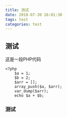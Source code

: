 ```yaml
---
title: 测试
date: 2018-07-30 16:01:30
tags: test
categories: test
---
```

## 测试
这是一段PHP代码

```
<?php
    $a = 1;
    $b = 2;
    $arr = [];
    array_push($a, $arr);
    var_dump($arr);
    echo $a + $b;
```

### 测试
